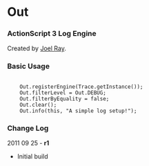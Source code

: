 Out
===

### ActionScript 3 Log Engine ###

Created by [Joel Ray](https://github.com/joelray).


### Basic Usage

<code>
	Out.registerEngine(Trace.getInstance());
	Out.filterLevel = Out.DEBUG;
	Out.filterByEquality = false;
	Out.clear();
	Out.info(this, "A simple log setup!");
</code>


### Change Log ###


2011 09 25 - **r1**

* Initial build
